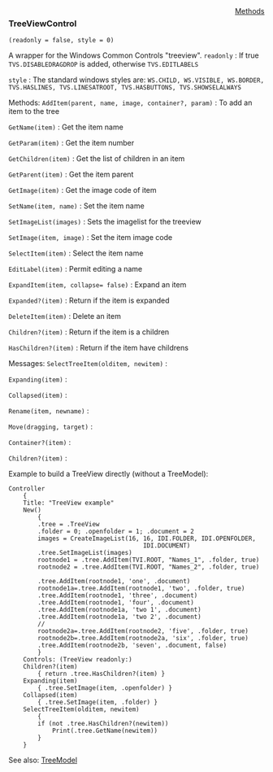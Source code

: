 <div style="float:right"><span class="toplinks"><a href="/suneidoc/User Interfaces/Reference/TreeViewControl/Methods">Methods</a></span></div>

### TreeViewControl

``` suneido
(readonly = false, style = 0)
```

A wrapper for the Windows Common Controls "treeview".
`readonly`
: If true `TVS.DISABLEDRAGDROP` is added, otherwise `TVS.EDITLABELS`

`style`
: The standard windows styles are: `WS.CHILD, WS.VISIBLE, WS.BORDER, TVS.HASLINES, TVS.LINESATROOT, TVS.HASBUTTONS, TVS.SHOWSELALWAYS`

Methods:
`AddItem(parent, name, image, container?, param)`
: To add an item to the tree

`GetName(item)`
: Get the item name

`GetParam(item)`
: Get the item number

`GetChildren(item)`
: Get the list of children in an item

`GetParent(item)`
: Get the item parent

`GetImage(item)`
: Get the image code of item

`SetName(item, name)`
: Set the item name

`SetImageList(images)`
: Sets the imagelist for the treeview

`SetImage(item, image)`
: Set the item image code

`SelectItem(item)`
: Select the item name

`EditLabel(item)`
: Permit editing a name

`ExpandItem(item, collapse= false)`
: Expand an item

`Expanded?(item)`
: Return if the item is expanded

`DeleteItem(item)`
: Delete an item

`Children?(item)`
: Return if the item is a children

`HasChildren?(item)`
: Return if the item have childrens

Messages:
`SelectTreeItem(olditem, newitem)`
: 

`Expanding(item)`
: 

`Collapsed(item)`
: 

`Rename(item, newname)`
: 

`Move(dragging, target)`
: 

`Container?(item)`
: 

`Children?(item)`
: 

Example to build a TreeView directly (without a TreeModel):

``` suneido
Controller
    {
    Title: "TreeView example"
    New()
        {
        .tree = .TreeView
        .folder = 0; .openfolder = 1; .document = 2
        images = CreateImageList(16, 16, IDI.FOLDER, IDI.OPENFOLDER,
                                     IDI.DOCUMENT)
        .tree.SetImageList(images)
        rootnode1 = .tree.AddItem(TVI.ROOT, "Names_1", .folder, true)
        rootnode2 = .tree.AddItem(TVI.ROOT, "Names_2", .folder, true)

        .tree.AddItem(rootnode1, 'one', .document)
        rootnode1a=.tree.AddItem(rootnode1, 'two', .folder, true)
        .tree.AddItem(rootnode1, 'three', .document)
        .tree.AddItem(rootnode1, 'four', .document)
        .tree.AddItem(rootnode1a, 'two 1', .document)
        .tree.AddItem(rootnode1a, 'two 2', .document)
        //
        rootnode2a=.tree.AddItem(rootnode2, 'five', .folder, true)
        rootnode2b=.tree.AddItem(rootnode2a, 'six', .folder, true)
        .tree.AddItem(rootnode2b, 'seven', .document, false)
        }
    Controls: (TreeView readonly:)
    Children?(item)
        { return .tree.HasChildren?(item) }
    Expanding(item)
        { .tree.SetImage(item, .openfolder) }
    Collapsed(item)
        { .tree.SetImage(item, .folder) }
    SelectTreeItem(olditem, newitem)
        {
        if (not .tree.HasChildren?(newitem))
            Print(.tree.GetName(newitem))
        }
    }
```

See also: [TreeModel](<TreeModel.md>)